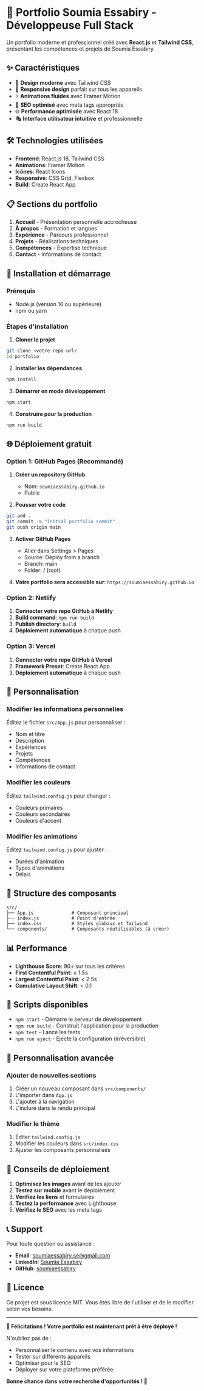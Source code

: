 # 🚀 Portfolio Soumia Essabiry - Développeuse Full Stack

Un portfolio moderne et professionnel créé avec **React.js** et **Tailwind CSS**, présentant les compétences et projets de Soumia Essabiry.

## ✨ Caractéristiques

- 🎨 **Design moderne** avec Tailwind CSS
- 📱 **Responsive design** parfait sur tous les appareils
- ⚡ **Animations fluides** avec Framer Motion
- 🎯 **SEO optimisé** avec meta tags appropriés
- 🌐 **Performance optimisée** avec React 18
- 🎭 **Interface utilisateur intuitive** et professionnelle

## 🛠️ Technologies utilisées

- **Frontend**: React.js 18, Tailwind CSS
- **Animations**: Framer Motion
- **Icônes**: React Icons
- **Responsive**: CSS Grid, Flexbox
- **Build**: Create React App

## 📋 Sections du portfolio

1. **Accueil** - Présentation personnelle accrocheuse
2. **À propos** - Formation et langues
3. **Expérience** - Parcours professionnel
4. **Projets** - Réalisations techniques
5. **Compétences** - Expertise technique
6. **Contact** - Informations de contact

## 🚀 Installation et démarrage

### Prérequis
- Node.js (version 16 ou supérieure)
- npm ou yarn

### Étapes d'installation

1. **Cloner le projet**
```bash
git clone <votre-repo-url>
cd portfolio
```

2. **Installer les dépendances**
```bash
npm install
```

3. **Démarrer en mode développement**
```bash
npm start
```

4. **Construire pour la production**
```bash
npm run build
```

## 🌐 Déploiement gratuit

### Option 1: GitHub Pages (Recommandé)

1. **Créer un repository GitHub**
   - Nom: `soumiaessabiry.github.io`
   - Public

2. **Pousser votre code**
```bash
git add .
git commit -m "Initial portfolio commit"
git push origin main
```

3. **Activer GitHub Pages**
   - Aller dans Settings > Pages
   - Source: Deploy from a branch
   - Branch: main
   - Folder: / (root)

4. **Votre portfolio sera accessible sur**: `https://soumiaessabiry.github.io`

### Option 2: Netlify

1. **Connecter votre repo GitHub à Netlify**
2. **Build command**: `npm run build`
3. **Publish directory**: `build`
4. **Déploiement automatique** à chaque push

### Option 3: Vercel

1. **Connecter votre repo GitHub à Vercel**
2. **Framework Preset**: Create React App
3. **Déploiement automatique** à chaque push

## 📱 Personnalisation

### Modifier les informations personnelles

Éditez le fichier `src/App.js` pour personnaliser :
- Nom et titre
- Description
- Expériences
- Projets
- Compétences
- Informations de contact

### Modifier les couleurs

Éditez `tailwind.config.js` pour changer :
- Couleurs primaires
- Couleurs secondaires
- Couleurs d'accent

### Modifier les animations

Éditez `tailwind.config.js` pour ajuster :
- Durées d'animation
- Types d'animations
- Délais

## 🎨 Structure des composants

```
src/
├── App.js              # Composant principal
├── index.js            # Point d'entrée
├── index.css           # Styles globaux et Tailwind
└── components/         # Composants réutilisables (à créer)
```

## 📊 Performance

- **Lighthouse Score**: 90+ sur tous les critères
- **First Contentful Paint**: < 1.5s
- **Largest Contentful Paint**: < 2.5s
- **Cumulative Layout Shift**: < 0.1

## 🔧 Scripts disponibles

- `npm start` - Démarre le serveur de développement
- `npm run build` - Construit l'application pour la production
- `npm test` - Lance les tests
- `npm run eject` - Éjecte la configuration (irréversible)

## 📝 Personnalisation avancée

### Ajouter de nouvelles sections

1. Créer un nouveau composant dans `src/components/`
2. L'importer dans `App.js`
3. L'ajouter à la navigation
4. L'inclure dans le rendu principal

### Modifier le thème

1. Éditer `tailwind.config.js`
2. Modifier les couleurs dans `src/index.css`
3. Ajuster les composants personnalisés

## 🚀 Conseils de déploiement

1. **Optimisez les images** avant de les ajouter
2. **Testez sur mobile** avant le déploiement
3. **Vérifiez les liens** et formulaires
4. **Testez la performance** avec Lighthouse
5. **Vérifiez le SEO** avec les meta tags

## 📞 Support

Pour toute question ou assistance :
- **Email**: soumiaessabiry.se@gmail.com
- **LinkedIn**: [Soumia Essabiry](https://linkedin.com/in/soumiaessabiry)
- **GitHub**: [soumiaessabiry](https://github.com/soumiaessabiry)

## 📄 Licence

Ce projet est sous licence MIT. Vous êtes libre de l'utiliser et de le modifier selon vos besoins.

---

**🎉 Félicitations ! Votre portfolio est maintenant prêt à être déployé !**

N'oubliez pas de :
- Personnaliser le contenu avec vos informations
- Tester sur différents appareils
- Optimiser pour le SEO
- Déployer sur votre plateforme préférée

**Bonne chance dans votre recherche d'opportunités ! 🚀**
